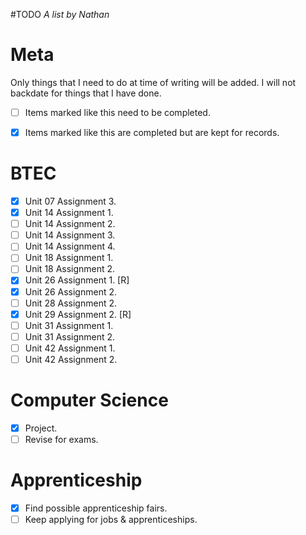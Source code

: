 #TODO
*A list by Nathan*

# Meta
Only things that I need to do at time of writing will be added. I will not backdate for things that I have done.

* [ ] Items marked like this need to be completed.

* [x] Items marked like this are completed but are kept for records.

# BTEC
* [x] Unit 07 Assignment 3.
* [x] Unit 14 Assignment 1.
* [ ] Unit 14 Assignment 2.
* [ ] Unit 14 Assignment 3.
* [ ] Unit 14 Assignment 4.
* [ ] Unit 18 Assignment 1.
* [ ] Unit 18 Assignment 2.
* [x] Unit 26 Assignment 1. [R]
* [x] Unit 26 Assignment 2.
* [ ] Unit 28 Assignment 2.
* [x] Unit 29 Assignment 2. [R]
* [ ] Unit 31 Assignment 1.
* [ ] Unit 31 Assignment 2.
* [ ] Unit 42 Assignment 1.
* [ ] Unit 42 Assignment 2.

# Computer Science
* [x] Project.
* [ ] Revise for exams.

# Apprenticeship
* [x] Find possible apprenticeship fairs.
* [ ] Keep applying for jobs & apprenticeships.
